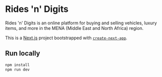 # Rides 'n' Digits

Rides 'n' Digits is an online platform for buying and selling vehicles, luxury items, and more in the MENA (Middle East and North Africa) region.

This is a [Next.js](https://nextjs.org/) project bootstrapped with [`create-next-app`](https://github.com/vercel/next.js/tree/canary/packages/create-next-app).

## Run locally

```bash
npm install
npm run dev
```
